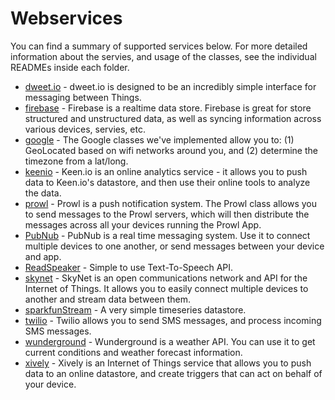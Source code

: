 # Webservices
You can find a summary of supported services below. For more detailed information about the servies, and usage of the classes, see the individual READMEs inside each folder.

- [dweet.io](http://dweet.io) - dweet.io is designed to be an incredibly simple interface for messaging between Things. 
- [firebase](http://firebase.com) - Firebase is a realtime data store. Firebase is great for store structured and unstructured data, as well as syncing information across various devices, servies, etc.
- [google](http://developers.google.com/) - The Google classes we've implemented allow you to: (1) GeoLocated based on wifi networks around you, and (2) determine the timezone from a lat/long. 
- [keenio](http://keen.io) - Keen.io is an online analytics service - it allows you to push data to Keen.io's datastore, and then use their online tools to analyze the data.
- [prowl](http://www.prowlapp.com/) - Prowl is a push notification system. The Prowl class allows you to send messages to the Prowl servers, which will then distribute the messages across all your devices running the Prowl App. 
- [PubNub](http://pubnub.com) - PubNub is a real time messaging system. Use it to connect multiple devices to one another, or send messages between your device and app. 
- [ReadSpeaker](www.readspeaker.com) - Simple to use Text-To-Speech API.
- [skynet](http://skynet.im) - SkyNet is an open communications network and API for the Internet of Things. It allows you to easily connect multiple devices to another and stream data between them. 
- [sparkfunStream](http://data.sparkfun.com) - A very simple timeseries datastore. 
- [twilio](http://twilio.com) - Twilio allows you to send SMS messages, and process incoming SMS messages.
- [wunderground](http://www.wunderground.com/weather/api/) - Wunderground is a weather API. You can use it to get current conditions and weather forecast information. 
- [xively](http://xively.com) - Xively is an Internet of Things service that allows you to push data to an online datastore, and create triggers that can act on behalf of your device. 
